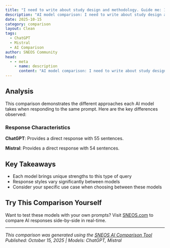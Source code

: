 ```yaml
---
title: "I need to write about study design and methodology. Guide me: 1) Clearly describe overall study design (RCT"
description: "AI model comparison: I need to write about study design and methodology. Guide me: 1) Clearly describe overall study desi..."
date: 2025-10-15
category: comparison
layout: Clean
tags:
  - ChatGPT
  - Mistral
  - AI Comparison
author: SNEOS Community
head:
  - - meta
    - name: description
      content: "AI model comparison: I need to write about study design and methodology. Guide me: 1) Clearly describe overall study design (RCT..."
---
```


<ChatComparison
  title="I need to write about study design and methodology. Guide me: 1) Clearly describe overall study design (RCT"
  prompt="I need to write about study design and methodology. Guide me: 1) Clearly describe overall study design (RCT"
  :responses='{"ChatGPT": "Sure! When writing about the study design and methodology, particularly focusing on a Randomized Controlled Trial (RCT), it\u0027s essential to structure your description clearly and coherently. Below is a guide to help you cover the important elements of an RCT.\n\n### Study Design and Methodology: Randomized Controlled Trial (RCT)\n\n#### 1. Introduction to RCT\nBegin by introducing the concept of an RCT. \n\n- **Definition**: A Randomized Controlled Trial (RCT) is an experimental study design used to evaluate the effectiveness of an intervention by randomly assigning participants to either the intervention group or the control group.\n- **Objective**: Clearly state the objective of your RCT. This may involve examining the efficacy of a new drug, comparing therapeutic approaches, or assessing the impact of an educational program.\n\n#### 2. Study Design\nProvide details about the overall study design:\n\n- **Type of Design**: Specify the type of RCT. For example, is it a parallel-group design, cross-over design, or factorial design? \n  - **Parallel-group design**: Participants are assigned to one of two or more groups and receive different treatments simultaneously.\n  - **Cross-over design**: Participants receive multiple interventions in a sequential manner, allowing for direct comparison within the same individuals.\n  - **Factorial design**: Examines the effects of two or more interventions simultaneously.\n\n- **Blinding**: Describe whether the study is single-blind, double-blind, or open-label. \n  - **Single-blind**: Participants do not know which group they are in.\n  - **Double-blind**: Both participants and researchers do not know the group assignments to minimize bias.\n\n#### 3. Participants\n- **Population**: Define the target population from which participants will be drawn. Describe characteristics such as age, gender, health status, etc.\n- **Inclusion/Exclusion Criteria**: Clearly outline the criteria for including or excluding participants in the study. This ensures a well-defined sample that is appropriate for the research question.\n\n#### 4. Randomization\n- **Process**: Explain the method of randomization that will be used to assign participants to groups (e.g., computer-generated random numbers, random number tables).\n- **Allocation Concealment**: Describe measures taken to ensure allocation concealment, thereby reducing selection bias.\n\n#### 5. Interventions\n- **Details of Interventions**: Provide a clear description of the interventions being tested and the control. For example, if testing a drug, include dosage, administration route, duration, and any placebo or standard care involved.\n- **Compliance**: Discuss how adherence to the intervention will be monitored and how non-compliance will be addressed.\n\n#### 6. Outcome Measures\n- **Primary and Secondary Outcomes**: Clearly define the primary and secondary outcomes of the study. Specify how each outcome will be measured (e.g., clinical endpoints, self-reported questionnaires, biomarkers).\n- **Timing of Measurements**: Specify when outcomes will be assessed (e.g., at baseline, during the intervention, at follow-up).\n\n#### 7. Sample Size Calculation\n- **Justification**: Explain how you determined the sample size needed for the trial to ensure sufficient power to detect a statistically significant difference if one exists.\n- **Statistical Considerations**: Mention any statistical methods that will be used to analyze the data, including significance levels (e.g., alpha level) and power calculations.\n\n#### 8. Ethical Considerations\n- **Approval**: State that the study will be conducted with ethical approval from an appropriate review board (e.g., Institutional Review Board).\n- **Informed Consent**: Describe the process for obtaining informed consent from participants.\n\n#### 9. Data Analysis Plan\n- **Analysis Strategy**: Outline how the data will be analyzed, including statistical software used and methods for handling missing data.\n- **Intention-to-Treat Analysis**: Mention whether an intention-to-treat analysis will be performed to account for dropouts and non-compliance.\n\n### Conclusion\nWrap up by summarizing the importance of using an RCT for the research question at hand and how this design will contribute to robust and reliable findings.\n\n---\n\nThis structured outline will help you clearly communicate the study design and methodology of your RCT. Be sure to tailor the content to your specific study details, and ensure that all elements are relevant to your particular research question.", "Mistral": "Certainly! Writing about study design and methodology, particularly for a Randomized Controlled Trial (RCT), involves clearly outlining the structure, procedures, and rationale behind your research. Here\u2019s a step-by-step guide to help you describe the overall study design for an RCT:\n\n### 1. Introduction to the Study Design\nBegin with a brief introduction to the study design, explaining what an RCT is and why it was chosen for your research.\n\n**Example:**\n\u0022This study employs a Randomized Controlled Trial (RCT) design to evaluate the efficacy of [intervention] in [specific population]. An RCT is considered the gold standard for clinical trials due to its ability to minimize bias and provide robust evidence on the effectiveness of interventions.\u0022\n\n### 2. Objectives and Hypotheses\nClearly state the primary and secondary objectives of the study, as well as any hypotheses you aim to test.\n\n**Example:**\n\u0022The primary objective of this study is to determine whether [intervention] improves [outcome] compared to [control/standard treatment]. The secondary objectives include assessing the safety and tolerability of [intervention]. The hypothesis is that participants receiving [intervention] will show a statistically significant improvement in [outcome] compared to those receiving [control/standard treatment].\u0022\n\n### 3. Study Population\nDescribe the target population, including inclusion and exclusion criteria.\n\n**Example:**\n\u0022The study population consists of adults aged 18-65 years with a confirmed diagnosis of [condition]. Inclusion criteria include [list criteria], while exclusion criteria include [list criteria].\u0022\n\n### 4. Randomization and Blinding\nExplain the randomization process and any blinding procedures used to minimize bias.\n\n**Example:**\n\u0022Participants will be randomly assigned to either the intervention group or the control group using a computer-generated randomization sequence. The study will be double-blinded, meaning neither the participants nor the investigators will know the group assignments until the study is completed.\u0022\n\n### 5. Intervention and Control\nDetail the intervention and control treatments, including dosage, frequency, and duration.\n\n**Example:**\n\u0022The intervention group will receive [intervention] at a dose of [dose] administered [frequency] for a duration of [duration]. The control group will receive [control/standard treatment] at a dose of [dose] administered [frequency] for the same duration.\u0022\n\n### 6. Outcome Measures\nSpecify the primary and secondary outcome measures and how they will be assessed.\n\n**Example:**\n\u0022The primary outcome measure is [outcome], which will be assessed using [method] at baseline and at [time points]. Secondary outcome measures include [list outcomes], which will be evaluated using [methods].\u0022\n\n### 7. Sample Size and Power Calculation\nExplain how the sample size was determined and provide details on the power calculation.\n\n**Example:**\n\u0022The sample size was calculated to detect a clinically significant difference in [primary outcome] with a power of 80% and a significance level of 0.05. Based on these calculations, a total of [number] participants will be enrolled, with [number] in each group.\u0022\n\n### 8. Data Collection and Management\nDescribe the methods for data collection, storage, and management.\n\n**Example:**\n\u0022Data will be collected using standardized case report forms (CRFs) and electronic data capture systems. All data will be stored securely and managed in accordance with data protection regulations. Regular monitoring will be conducted to ensure data quality and integrity.\u0022\n\n### 9. Statistical Analysis\nOutline the statistical methods that will be used to analyze the data.\n\n**Example:**\n\u0022Statistical analysis will be performed using [software]. Descriptive statistics will be used to summarize participant characteristics. The primary outcome will be analyzed using [statistical test], and secondary outcomes will be analyzed using [statistical tests]. Intention-to-treat analysis will be conducted to maintain the integrity of the randomization process.\u0022\n\n### 10. Ethical Considerations\nAddress ethical considerations, including informed consent, confidentiality, and any potential risks to participants.\n\n**Example:**\n\u0022Informed consent will be obtained from all participants prior to enrollment. Participant confidentiality will be maintained throughout the study. Any adverse events will be monitored and reported in accordance with ethical guidelines. The study has been approved by [ethics committee/IRB].\u0022\n\n### 11. Conclusion\nSummarize the key points of the study design and methodology.\n\n**Example:**\n\u0022In conclusion, this RCT aims to evaluate the efficacy and safety of [intervention] in [specific population]. The study design includes rigorous randomization and blinding procedures, robust outcome measures, and comprehensive data management and analysis plans to ensure the validity and reliability of the findings.\u0022\n\nBy following this guide, you can clearly and comprehensively describe the overall study design and methodology for your RCT."}' published-date="{DateTime.UtcNow:HH:mm}"
/>

## Analysis

This comparison demonstrates the different approaches each AI model takes when responding to the same prompt. Here are the key differences observed:

### Response Characteristics

**ChatGPT**: Provides a direct response with 55 sentences. 

**Mistral**: Provides a direct response with 54 sentences. 

## Key Takeaways

- Each model brings unique strengths to this type of query
- Response styles vary significantly between models
- Consider your specific use case when choosing between these models

## Try This Comparison Yourself

Want to test these models with your own prompts? Visit [SNEOS.com](https://sneos.com) to compare AI responses side-by-side in real-time.

---

*This comparison was generated using the [SNEOS AI Comparison Tool](https://sneos.com)*
*Published: October 15, 2025 | Models: ChatGPT, Mistral*
